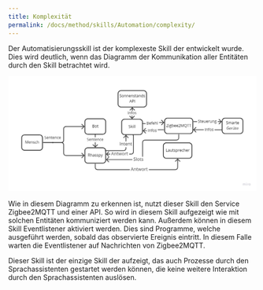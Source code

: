 ```yaml
---
title: Komplexität
permalink: /docs/method/skills/Automation/complexity/
---
```


Der Automatisierungsskill ist der komplexeste Skill der entwickelt wurde. Dies wird deutlich, wenn das Diagramm der Kommunikation aller Entitäten durch den Skill betrachtet wird.

![Diagramm Automatisierung](../../../../assets/img/automation.jpg)

Wie in diesem Diagramm zu erkennen ist, nutzt dieser Skill den Service Zigbee2MQTT und einer API. So wird in diesem Skill aufgezeigt wie mit solchen Entitäten kommuniziert werden kann.
Außerdem können in diesem Skill Eventlistener aktiviert werden. Dies sind Programme, welche ausgeführt werden, sobald das observierte Ereignis eintritt. In diesem Falle warten die Eventlistener auf Nachrichten von Zigbee2MQTT.  

Dieser Skill ist der einzige Skill der aufzeigt, das auch Prozesse durch den Sprachassistenten gestartet werden können, die keine weitere Interaktion durch den Sprachassistenten auslösen. 
